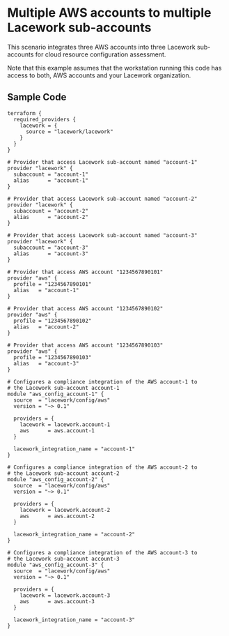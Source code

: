 # Multiple AWS accounts to multiple Lacework sub-accounts

This scenario integrates three AWS accounts into three Lacework sub-accounts for cloud resource configuration assessment.

Note that this example assumes that the workstation running this code has access to both, AWS accounts and your Lacework organization.

## Sample Code

```hcl
terraform {
  required_providers {
    lacework = {
      source = "lacework/lacework"
    }
  }
}

# Provider that access Lacework sub-account named "account-1"
provider "lacework" {
  subaccount = "account-1"
  alias      = "account-1"
}

# Provider that access Lacework sub-account named "account-2"
provider "lacework" {
  subaccount = "account-2"
  alias      = "account-2"
}

# Provider that access Lacework sub-account named "account-3"
provider "lacework" {
  subaccount = "account-3"
  alias      = "account-3"
}

# Provider that access AWS account "1234567890101"
provider "aws" {
  profile = "1234567890101"
  alias   = "account-1"
}

# Provider that access AWS account "1234567890102"
provider "aws" {
  profile = "1234567890102"
  alias   = "account-2"
}

# Provider that access AWS account "1234567890103"
provider "aws" {
  profile = "1234567890103"
  alias   = "account-3"
}

# Configures a compliance integration of the AWS account-1 to
# the Lacework sub-account account-1
module "aws_config_account-1" {
  source  = "lacework/config/aws"
  version = "~> 0.1"

  providers = {
    lacework = lacework.account-1
    aws      = aws.account-1
  }

  lacework_integration_name = "account-1"
}

# Configures a compliance integration of the AWS account-2 to
# the Lacework sub-account account-2
module "aws_config_account-2" {
  source  = "lacework/config/aws"
  version = "~> 0.1"

  providers = {
    lacework = lacework.account-2
    aws      = aws.account-2
  }

  lacework_integration_name = "account-2"
}

# Configures a compliance integration of the AWS account-3 to
# the Lacework sub-account account-3
module "aws_config_account-3" {
  source  = "lacework/config/aws"
  version = "~> 0.1"

  providers = {
    lacework = lacework.account-3
    aws      = aws.account-3
  }

  lacework_integration_name = "account-3"
}
```
